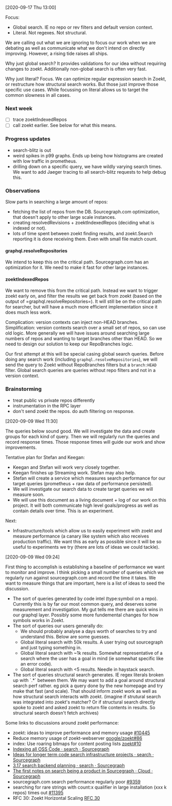[2020-09-17 Thu 13:00]

Focus:

- Global search. IE no repo or rev filters and default version context.
- Literal. Not regexes. Not structural.

We are calling out what we are ignoring to focus our work when we are debating as well as communicate what we don't intend on directly improving. However, a rising tide raises all ships.

Why just global search? It provides validations for our idea without requiring changes to zoekt. Additionally non-global search is often very fast.

Why just literal? Focus. We can optimize regular expression search in Zoekt, or restructure how structural search works. But those just improve those specific use cases. While focussing on literal allows us to target the common slowness in all cases.

### Next week

- [ ] trace zoektIndexedRepos
- [ ] call zoekt earlier. See below for what this means.

### Progress updates

- search-blitz is out
- weird spikes in p99 graphs. Ends up being how histograms are created with
  low traffic in prometheus.
- drilling down on a specific query, we have wildly varying search times. We
  want to add Jaeger tracing to all search-blitz requests to help debug this.

### Observations

Slow parts in searching a large amount of repos:

- fetching the list of repos from the DB. Sourcegraph.com optimization, that
  doesn't apply to other large scale instances.
- creating resolvedRevisions + zoektIndexedRepos (deciding what is indexed or
  not).
- lots of time spent between zoekt finding results, and zoekt.Search reporting
  it is done receiving them. Even with small file match count.

#### graphql.resolveRepositories

We intend to keep this on the critical path. Sourcegraph.com has an
optimization for it. We need to make it fast for other large instances.

#### zoektIndexedRepos

We want to remove this from the critical path. Instead we want to trigger
zoekt early on, and filter the results we get back from zoekt (based on the
output of =graphql.resolveRepositories=). It will still be on the critical path for searcher, but will have a much more efficient implementation since it does much less work.

Complication: version contexts can inject non-HEAD branches. Simplification:
version contexts search over a small set of repos, so can use old logic. More
generally we will have issues around searching large numbers of repos and
wanting to target branches other than HEAD. So we need to design our solution
to keep our RepoBranches logic.

Our first attempt at this will be special casing global search queries. Before
doing any search work (including `graphql.resolveRepositories`), we will send
the query to Zoekt without RepoBranches filters but a `branch:HEAD`
filter. Global search queries are queries without repo filters and not in a
version context.

### Brainstorming

- treat public vs private repos differently
- instrumentation in the RPC layer
- don't send zoekt the repos. do auth filtering on response.

[2020-09-09 Wed 11:30]

The queries below sound good. We will investigate the data and create groups for each kind of query. Then we will regularly run the queries and record response times. Those response times will guide our work and show improvements.

Tentative plan for Stefan and Keegan:

- Keegan and Stefan will work very closely together.
- Keegan finishes up Streaming work. Stefan may also help.
- Stefan will create a service which measures search performance for our target queries (prometheus + raw data of performance persisted).
- We will investigate our search data to create target queries we will measure soon.
- We will use this document as a living document + log of our work on this project. It will both communicate high level goals/progress as well as contain details over time. This is an experiment.

Next:

- Infrastructure/tools which allow us to easily experiment with zoekt and measure performance (a canary like system which also receives production traffic). We want this as early as possible since it will be so useful to experiments we try (there are lots of ideas we could tackle).

[2020-09-09 Wed 09:24]

First thing to accomplish is establishing a baseline of performance we want to monitor and improve. I think picking a small number of queries which we regularly run against sourcegraph.com and record the time it takes. We want to measure things that are important, here is a list of ideas to seed the discussion.

- The sort of queries generated by code intel (type:symbol on a repo). Currently this is by far our most common query, and deserves some measurement and investigation. My gut tells me there are quick wins in our graphql layer. Possibly some more fundemental changes for how symbols works in Zoekt.
- The sort of queries our users generally do:
  - We should probably analyse a days worth of searches to try and understand this. Below are some guesses.
  - Global literal search with 50k results. A user trying out sourcegraph and just typing something in.
  - Global literal search with ~1k results. Somewhat representative of a search where the user has a goal in mind (ie somewhat specific like an error code).
  - Global literal search with <5 results. Needle in haystack search.
- The sort of queries structural search generates. IE regex literals broken up with \`.\*\` between them. We may want to add a goal around structural search perf rather. eg pick a query done by the new homepage and try make that fast (and scale). That should inform zoekt work as well as how structural search interacts with zoekt. (imagine if strutural search was integrated into zoekt's matcher? Or if structural search directly spoke to zoekt and asked zoekt to return file contents in results. So structural search doesn't fetch archives)

Some links to discussions around zoekt performance:

- zoekt: ideas to improve performance and memory usage [#10445](https://github.com/sourcegraph/sourcegraph/issues/10445)
- Reduce memory usage of zoekt-webserver [google/zoekt#86](https://github.com/google/zoekt/issues/86)
- index: Use roaring bitmaps for content posting lists [zoekt#10](https://github.com/sourcegraph/zoekt/pull/10)
- [Indexing all OSS Code · search · Sourcegraph](https://github.com/orgs/sourcegraph/teams/search/discussions/3)
- [Ideas for longer term code search infrastructure projects · search · Sourcegraph](https://github.com/orgs/sourcegraph/teams/search/discussions/1)
- [3.17 search backend planning · search · Sourcegraph](https://github.com/orgs/sourcegraph/teams/search/discussions/2)
- [The first notes on search being a product in Sourcegraph · Cloud · Sourcegraph](https://github.com/orgs/sourcegraph/teams/cloud/discussions/2)
- sourcegraph.com search performance regularly poor [#9359](https://github.com/sourcegraph/sourcegraph/issues/9359)
- searching for rare strings with count:x qualifier in large installation (xxx k repos) times out [#11395](https://github.com/sourcegraph/sourcegraph/issues/11395)
- RFC 30: Zoekt Horizontal Scaling [RFC 30](https://docs.google.com/document/d/18w8T_KzYxQye8wg1g01QpMOX4_ERTtbOxMBRYaOEkmk)
